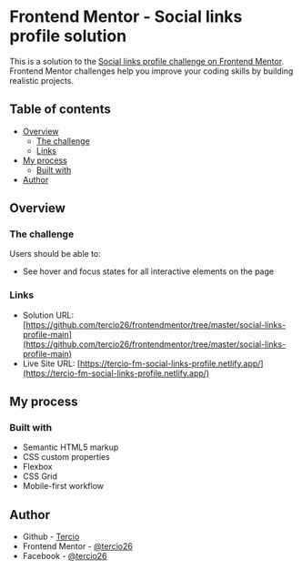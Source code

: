 # Frontend Mentor - Social links profile solution

This is a solution to the [Social links profile challenge on Frontend Mentor](https://www.frontendmentor.io/challenges/social-links-profile-UG32l9m6dQ). Frontend Mentor challenges help you improve your coding skills by building realistic projects. 

## Table of contents

- [Overview](#overview)
  - [The challenge](#the-challenge)
  - [Links](#links)
- [My process](#my-process)
  - [Built with](#built-with)
- [Author](#author)

## Overview

### The challenge

Users should be able to:

- See hover and focus states for all interactive elements on the page

### Links

- Solution URL: [https://github.com/tercio26/frontendmentor/tree/master/social-links-profile-main](https://github.com/tercio26/frontendmentor/tree/master/social-links-profile-main)
- Live Site URL: [https://tercio-fm-social-links-profile.netlify.app/](https://tercio-fm-social-links-profile.netlify.app/)

## My process

### Built with

- Semantic HTML5 markup
- CSS custom properties
- Flexbox
- CSS Grid
- Mobile-first workflow

## Author

- Github - [Tercio](https://github.com/tercio26)
- Frontend Mentor - [@tercio26](https://www.frontendmentor.io/profile/tercio26)
- Facebook - [@tercio26](https://www.facebook.com/tercio26)
